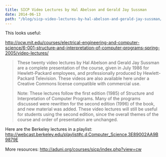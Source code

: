 ```yaml
---
title: SICP Video Lectures by Hal Abelson and Gerald Jay Sussman
date: 2014-06-13
path: "/blog/sicp-video-lectures-by-hal-abelson-and-gerald-jay-sussman/"
---
```


This looks useful:

http://ocw.mit.edu/courses/electrical-engineering-and-computer-science/6-001-structure-and-interpretation-of-computer-programs-spring-2005/video-lectures/

<blockquote>These twenty video lectures by Hal Abelson and Gerald Jay Sussman are a complete presentation of the course, given in July 1986 for Hewlett-Packard employees, and professionally produced by Hewlett-Packard Television. These videos are also available here under a Creative Commons license compatible with commercial use.

Note: These lectures follow the first edition (1985) of Structure and Interpretation of Computer Programs. Many of the programs discussed were rewritten for the second edition (1996) of the book, and new material was added. These video lectures will still be useful for students using the second edition, since the overall themes of the course and order of presentation are unchanged.</blockquote>

Here are the Berkeley lectures in a playlist:
http://webcast.berkeley.edu/playlist#c,d,Computer_Science,3E89002AA9B9879E

More resources:
http://aduni.org/courses/sicp/index.php?view=cw
